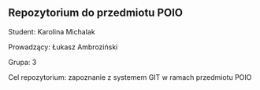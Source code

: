 ## Repozytorium do przedmiotu POIO

Student: Karolina Michalak

Prowadzący: Łukasz Ambroziński

Grupa: 3


Cel repozytorium: zapoznanie z systemem GIT w ramach przedmiotu POIO
